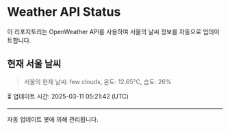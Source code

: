 
# Weather API Status

이 리포지토리는 OpenWeather API를 사용하여 서울의 날씨 정보를 자동으로 업데이트합니다.

## 현재 서울 날씨
> 서울의 현재 날씨: few clouds, 온도: 12.65°C, 습도: 26%

⏳ 업데이트 시간: 2025-03-11 05:21:42 (UTC)

---
자동 업데이트 봇에 의해 관리됩니다.
